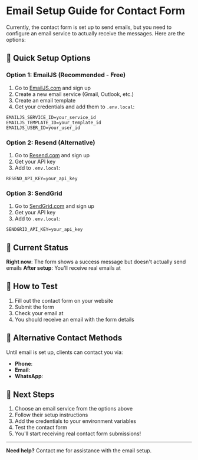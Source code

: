 # Email Setup Guide for Contact Form

Currently, the contact form is set up to send emails, but you need to configure an email service to actually receive the messages. Here are the options:

## 🚀 Quick Setup Options

### Option 1: EmailJS (Recommended - Free)
1. Go to [EmailJS.com](https://www.emailjs.com/) and sign up
2. Create a new email service (Gmail, Outlook, etc.)
3. Create an email template
4. Get your credentials and add them to `.env.local`:

```env
EMAILJS_SERVICE_ID=your_service_id
EMAILJS_TEMPLATE_ID=your_template_id
EMAILJS_USER_ID=your_user_id
```

### Option 2: Resend (Alternative)
1. Go to [Resend.com](https://resend.com/) and sign up
2. Get your API key
3. Add to `.env.local`:

```env
RESEND_API_KEY=your_api_key
```

### Option 3: SendGrid
1. Go to [SendGrid.com](https://sendgrid.com/) and sign up
2. Get your API key
3. Add to `.env.local`:

```env
SENDGRID_API_KEY=your_api_key
```

## 📧 Current Status

**Right now**: The form shows a success message but doesn't actually send emails
**After setup**: You'll receive real emails at 

## 🔧 How to Test

1. Fill out the contact form on your website
2. Submit the form
3. Check your email at 
4. You should receive an email with the form details

## 📱 Alternative Contact Methods

Until email is set up, clients can contact you via:
- **Phone**: 
- **Email**: 
- **WhatsApp**: 

## 🎯 Next Steps

1. Choose an email service from the options above
2. Follow their setup instructions
3. Add the credentials to your environment variables
4. Test the contact form
5. You'll start receiving real contact form submissions!

---

**Need help?** Contact me for assistance with the email setup. 